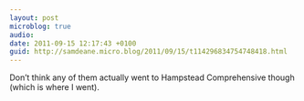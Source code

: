 ```yaml
---
layout: post
microblog: true
audio: 
date: 2011-09-15 12:17:43 +0100
guid: http://samdeane.micro.blog/2011/09/15/t114296834754748418.html
---
```

Don’t think any of them actually went to Hampstead Comprehensive though (which is where I went).
